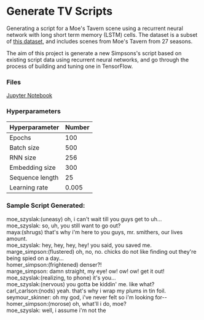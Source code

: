 # Generate TV Scripts

Generating a script for a Moe's Tavern scene using a recurrent neural network with long short term memory (LSTM) cells. The dataset is a subset of [this dataset](https://www.kaggle.com/wcukierski/the-simpsons-by-the-data), and includes scenes from Moe's Tavern from 27 seasons.

The aim of this project is generate a new Simpsons's script based on existing script data using recurrent neural networks, and go through the process of building and tuning one in TensorFlow.

### Files

[Jupyter Notebook](https://github.com/hparik11/Generate_TV_Scripts/blob/master/tv_script_generation.ipynb)

### Hyperparameters

Hyperparameter  | Number |
--------------- | ------ |
Epochs          | 100     |
Batch size      | 500    |
RNN size        | 256    |
Embedding size  | 300      |
Sequence length | 25     |
Learning rate   | 0.005  |

### Sample Script Generated:
moe_szyslak:(uneasy) oh, i can't wait till you guys get to uh...                                                               
moe_szyslak: so, uh, you still want to go out?                                                                                 
maya:(shrugs) that's why i'm here to you guys, mr. smithers, our lives amount.                                                 
moe_szyslak: hey, hey, hey, hey! you said, you saved me.                                                                       
marge_simpson:(flustered) oh, no, no. chicks do not like finding out they're being spied on a day...                           
homer_simpson:(frightened) denser?!                                                                                           
marge_simpson: damn straight, my eye! ow! ow! ow! get it out!                                                                 
moe_szyslak:(realizing, to phone) it's you...                                                                                 
moe_szyslak:(nervous) you gotta be kiddin' me. like what?                                                                     
carl_carlson:(nods) yeah. that's why i wrap my plums in tin foil.                                                             
seymour_skinner: oh my god, i've never felt so i'm looking for--                                                               
homer_simpson:(morose) oh, what'll i do, moe?                                                                                 
moe_szyslak: well, i assume i'm not the                                                                                       
